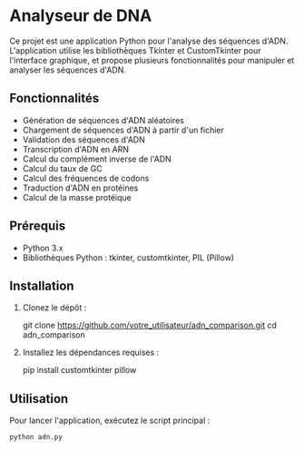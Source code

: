# Analyseur de DNA

Ce projet est une application Python pour l'analyse des séquences d'ADN. L'application utilise les bibliothèques Tkinter et CustomTkinter pour l'interface graphique, et propose plusieurs fonctionnalités pour manipuler et analyser les séquences d'ADN.

## Fonctionnalités

- Génération de séquences d'ADN aléatoires
- Chargement de séquences d'ADN à partir d'un fichier
- Validation des séquences d'ADN
- Transcription d'ADN en ARN
- Calcul du complément inverse de l'ADN
- Calcul du taux de GC
- Calcul des fréquences de codons
- Traduction d'ADN en protéines
- Calcul de la masse protéique

## Prérequis

- Python 3.x
- Bibliothèques Python : tkinter, customtkinter, PIL (Pillow)

## Installation

1. Clonez le dépôt :

    git clone https://github.com/votre_utilisateur/adn_comparison.git
    cd adn_comparison

2. Installez les dépendances requises :

    pip install customtkinter pillow

## Utilisation

Pour lancer l'application, exécutez le script principal :

    python adn.py
